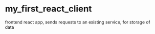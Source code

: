 # my_first_react_client
frontend react app, sends requests to an existing service, for storage of data
